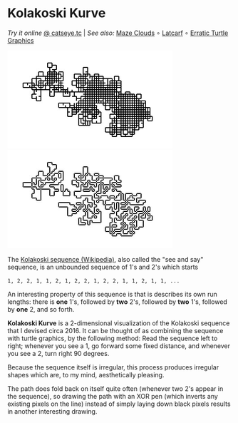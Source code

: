 Kolakoski Kurve
===============

_Try it online_ [@ catseye.tc](https://catseye.tc/installation/Kolakoski_Kurve)
| _See also:_ [Maze Clouds](https://codeberg.org/catseye/Maze-Clouds#maze-clouds)
∘ [Latcarf](https://codeberg.org/catseye/Latcarf#latcarf)
∘ [Erratic Turtle Graphics](https://codeberg.org/catseye/Erratic-Turtle-Graphics#erratic-turtle-graphics)

![screenshot](images/Kolakoski_Kurve.jpg?raw=true)
![screenshot of XOR version](images/Kolakoski_Kurve_XOR.jpg?raw=true)

The [Kolakoski sequence (Wikipedia)][], also called the "see and say" sequence,
is an unbounded sequence of 1's and 2's which starts

    1, 2, 2, 1, 1, 2, 1, 2, 2, 1, 2, 2, 1, 1, 2, 1, 1, ...

An interesting property of this sequence is that is describes its own run
lengths: there is **one** 1's, followed by **two** 2's, followed by **two**
1's, followed by **one** 2, and so forth.

**Kolakoski Kurve** is a 2-dimensional visualization of the Kolakoski sequence
that I devised circa 2016.  It can be thought of as combining the sequence with
turtle graphics, by the following method:  Read the sequence left to right;
whenever you see a 1, go forward some fixed distance, and whenever you see a 2,
turn right 90 degrees.

Because the sequence itself is irregular, this process produces irregular
shapes which are, to my mind, aesthetically pleasing.

The path does fold back on itself quite often (whenever two 2's appear in the
sequence), so drawing the path with an XOR pen (which inverts any existing
pixels on the line) instead of simply laying down black pixels results in
another interesting drawing.

[Kolakoski sequence (Wikipedia)]: https://en.wikipedia.org/wiki/Kolakoski_sequence
